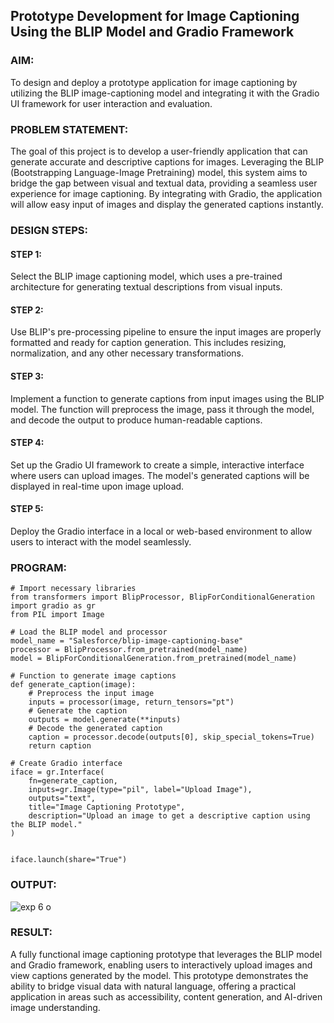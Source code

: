## Prototype Development for Image Captioning Using the BLIP Model and Gradio Framework

### AIM:
To design and deploy a prototype application for image captioning by utilizing the BLIP image-captioning model and integrating it with the Gradio UI framework for user interaction and evaluation.

### PROBLEM STATEMENT:
The goal of this project is to develop a user-friendly application that can generate accurate and descriptive captions for images. Leveraging the BLIP (Bootstrapping Language-Image Pretraining) model, this system aims to bridge the gap between visual and textual data, providing a seamless user experience for image captioning. By integrating with Gradio, the application will allow easy input of images and display the generated captions instantly.
### DESIGN STEPS:

#### STEP 1:
Select the BLIP image captioning model, which uses a pre-trained architecture for generating textual descriptions from visual inputs.
#### STEP 2:
Use BLIP's pre-processing pipeline to ensure the input images are properly formatted and ready for caption generation. This includes resizing, normalization, and any other necessary transformations.
#### STEP 3:
Implement a function to generate captions from input images using the BLIP model. The function will preprocess the image, pass it through the model, and decode the output to produce human-readable captions.
#### STEP 4:
Set up the Gradio UI framework to create a simple, interactive interface where users can upload images. The model's generated captions will be displayed in real-time upon image upload.
#### STEP 5:
Deploy the Gradio interface in a local or web-based environment to allow users to interact with the model seamlessly.
### PROGRAM:
```
# Import necessary libraries
from transformers import BlipProcessor, BlipForConditionalGeneration
import gradio as gr
from PIL import Image

# Load the BLIP model and processor
model_name = "Salesforce/blip-image-captioning-base"
processor = BlipProcessor.from_pretrained(model_name)
model = BlipForConditionalGeneration.from_pretrained(model_name)

# Function to generate image captions
def generate_caption(image):
    # Preprocess the input image
    inputs = processor(image, return_tensors="pt")
    # Generate the caption
    outputs = model.generate(**inputs)
    # Decode the generated caption
    caption = processor.decode(outputs[0], skip_special_tokens=True)
    return caption

# Create Gradio interface
iface = gr.Interface(
    fn=generate_caption,
    inputs=gr.Image(type="pil", label="Upload Image"),
    outputs="text",
    title="Image Captioning Prototype",
    description="Upload an image to get a descriptive caption using the BLIP model."
)


iface.launch(share="True")
```
### OUTPUT:
![exp 6 o](https://github.com/user-attachments/assets/631f1c9c-5e83-47ee-873e-276078fdac02)


### RESULT:
A fully functional image captioning prototype that leverages the BLIP model and Gradio framework, enabling users to interactively upload images and view captions generated by the model. This prototype demonstrates the ability to bridge visual data with natural language, offering a practical application in areas such as accessibility, content generation, and AI-driven image understanding.
